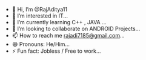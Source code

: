 - 👋 Hi, I’m @RajAditya11
- 👀 I’m interested in IT...
- 🌱 I’m currently learning C++ , JAVA ...
- 💞️ I’m looking to collaborate on ANDROID Projects...
- 📫 How to reach me rajadi7185@gmail.com...
- 😄 Pronouns: He/Him...
- ⚡ Fun fact: Jobless / Free to work...

<!---
RajAditya11/RajAditya11 is a ✨ special ✨ repository because its `README.md` (this file) appears on your GitHub profile.
You can click the Preview link to take a look at your changes.
--->
